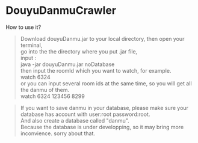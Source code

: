 # DouyuDanmuCrawler

How to use it?<br>
>Download douyuDanmu.jar to your local directory, then open your terminal,<br>
>go into the the directory where you put .jar file,<br>
>input :<br>
>java -jar douyuDanmu.jar noDatabase<br>
>then input the roomId which you want to watch, for example.<br>
>watch 6324<br>
>or you can input several room ids at the same time, so you will get all the danmu of them.<br>
>watch 6324 123456 8299<br>

>If you want to save danmu in your database, please make sure your database has account with user:root password:root.<br>
>And also create a database called "danmu".<br>
>Because the database is under developping, so it may bring more inconvience. sorry about that.<br>

